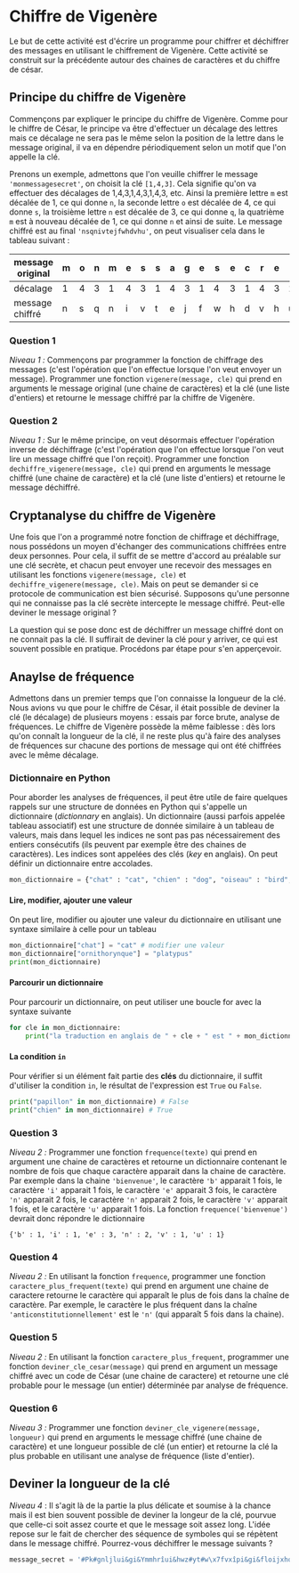 # Chiffre de Vigenère


Le but de cette activité est d'écrire un programme pour chiffrer et déchiffrer des messages en utilisant le chiffrement de Vigenère. Cette activité se construit sur la précédente autour des chaines de caractères et du chiffre de césar.

## Principe du chiffre de Vigenère

Commençons par expliquer le principe du chiffre de Vigenère. Comme pour le chiffre de César, le principe va être d'effectuer un décalage des lettres mais ce décalage ne sera pas le même selon la position de la lettre dans le message original, il va en dépendre périodiquement selon un motif que l'on appelle la clé.

Prenons un exemple, admettons que l'on veuille chiffrer le message `'monmessagesecret'`, on choisit la clé `[1,4,3]`. Cela signifie qu'on va effectuer des décalages de 1,4,3,1,4,3,1,4,3, etc. Ainsi la première lettre `m` est décalée de 1, ce qui donne `n`, la seconde lettre `o` est décalée de 4, ce qui donne `s`, la troisième lettre `n` est décalée de 3, ce qui donne `q`, la quatrième `m` est à nouveau décalée de 1, ce qui donne `n` et ainsi de suite. Le message chiffré est au final `'nsqnivtejfwhdvhu'`, on peut visualiser cela dans le tableau suivant :


| message original | m | o | n | m | e | s | s | a | g | e | s | e | c | r | e | t |
| -----------------|---|---|---|---|---|---|---|---|---|---|---|---|---|---|---|---|
| décalage         | 1 | 4 | 3 | 1 | 4 | 3 | 1 | 4 | 3 | 1 | 4 | 3 | 1 | 4 | 3 | 1 |
| message chiffré  | n | s | q | n | i | v | t | e | j | f | w | h | d | v | h | u |



### Question 1

*Niveau 1 :* Commençons par programmer la fonction de chiffrage des messages (c'est l'opération que l'on effectue lorsque l'on veut envoyer un message). Programmer une fonction `vigenere(message, cle)` qui prend en arguments le message original (une chaine de caractères) et la clé (une liste d'entiers) et retourne le message chiffré par la chiffre de Vigenère.


### Question 2

*Niveau 1 :* Sur le même principe, on veut désormais effectuer l'opération inverse de déchiffrage (c'est l'opération que l'on effectue lorsque l'on veut lire un message chiffré que l'on reçoit). Programmer une fonction `dechiffre_vigenere(message, cle)` qui prend en arguments le message chiffré (une chaine de caractère) et la clé (une liste d'entiers) et retourne le message déchiffré.

## Cryptanalyse du chiffre de Vigenère

Une fois que l'on a programmé notre fonction de chiffrage et déchiffrage, nous possédons un moyen d'échanger des communications chiffrées entre deux personnes. Pour cela, il suffit de se mettre d'accord au préalable sur une clé secrète, et chacun peut envoyer une recevoir des messages en utilisant les fonctions `vigenere(message, cle)` et `dechiffre_vigenere(message, cle)`. Mais on peut se demander si ce protocole de communication est bien sécurisé. Supposons qu'une personne qui ne connaisse pas la clé secrète intercepte le message chiffré. Peut-elle deviner le message original ?

La question qui se pose donc est de déchiffrer un message chiffré dont on ne connait pas la clé. Il suffirait de deviner la clé pour y arriver, ce qui est souvent possible en pratique. Procédons par étape pour s'en apperçevoir.

## Anaylse de fréquence


Admettons dans un premier temps que l'on connaisse la longueur de la clé. Nous avions vu que pour le chiffre de César, il était possible de deviner la clé (le décalage) de plusieurs moyens : essais par force brute, analyse de fréquences. Le chiffre de Vigenère possède la même faiblesse : dès lors qu'on connaît la longueur de la clé, il ne reste plus qu'à faire des analyses de fréquences sur chacune des portions de message qui ont été chiffrées avec le même décalage.

### Dictionnaire en Python

Pour aborder les analyses de fréquences, il peut être utile de faire quelques rappels sur une structure de données en Python qui s'appelle un dictionnaire (*dictionnary* en anglais). Un dictionnaire (aussi parfois appelée tableau associatif) est une structure de donnée similaire à un tableau de valeurs, mais dans lequel les indices ne sont pas pas nécessairement des entiers consécutifs (ils peuvent par exemple être des chaines de caractères). Les indices sont appelées des clés (*key* en anglais). On peut définir un dictionnaire entre accolades.

```python
mon_dictionnaire = {"chat" : "cat", "chien" : "dog", "oiseau" : "bird",  "poisson" : "fish"}
```

#### Lire, modifier, ajouter une valeur

On peut lire, modifier ou ajouter une valeur du dictionnaire en utilisant une syntaxe similaire à celle pour un tableau


```python
mon_dictionnaire["chat"] = "cat" # modifier une valeur
mon_dictionnaire["ornithorynque"] = "platypus"
print(mon_dictionnaire)
```

#### Parcourir un dictionnaire

Pour parcourir un dictionnaire, on peut utiliser une boucle for avec la syntaxe suivante

```python
for cle in mon_dictionnaire:
    print("la traduction en anglais de " + cle + " est " + mon_dictionnaire[cle])
```

#### La condition `in`

Pour vérifier si un élément fait partie des **clés** du dictionnaire, il suffit d'utiliser la condition `in`, le résultat de l'expression est `True` ou `False`.

```python
print("papillon" in mon_dictionnaire) # False
print("chien" in mon_dictionnaire) # True
```
### Question 3

*Niveau 2 :* Programmer une fonction `frequence(texte)` qui prend en argument une chaine de caractères et retourne un dictionnaire contenant le nombre de fois que chaque caractère apparait dans la chaine de caractère. Par exemple dans la chaine `'bienvenue'`, le caractère `'b'` apparait 1 fois, le caractère `'i'` apparait 1 fois, le caractère `'e'` apparait 3 fois, le caractère `'n'` apparait 2 fois, le caractère `'n'` apparait 2 fois, le caractère `'v'` apparait 1 fois, et le caractère `'u'` apparait 1 fois. La fonction `frequence('bienvenue')` devrait donc répondre le dictionnaire

`{'b' : 1, 'i' : 1, 'e' : 3, 'n' : 2, 'v' : 1, 'u' : 1}`

### Question 4

*Niveau 2 :* En utilisant la fonction `frequence`, programmer une fonction `caractere_plus_frequent(texte)` qui prend en argument une chaine de caractere retourne le caractère qui apparaît le plus de fois dans la chaîne de caractère. Par exemple, le caractère le plus fréquent dans la chaîne `'anticonstitutionnellement'` est le `'n'` (qui apparaît 5 fois dans la chaine).

### Question 5

*Niveau 2 :* En utilisant la fonction `caractere_plus_frequent`, programmer une fonction `deviner_cle_cesar(message)` qui prend en argument un message chiffré avec un code de César (une chaine de caractere) et retourne une clé probable pour le message (un entier) déterminée par analyse de fréquence.

### Question 6

*Niveau 3 :* Programmer une fonction `deviner_cle_vigenere(message, longueur)` qui prend en arguments le message chiffré (une chaine de caractère) et une longueur possible de clé (un entier) et retourne la clé la plus probable en utilisant une analyse de fréquence (liste d'entier).

## Deviner la longueur de la clé

*Niveau 4* : Il s'agit là de la partie la plus délicate et soumise à la chance mais il est bien souvent possible de deviner la longeur de la clé, pourvue que celle-ci soit assez courte et que le message soit assez long. L'idée repose sur le fait de chercher des séquence de symboles qui se répètent dans le message chiffré. Pourrez-vous déchiffrer le message suivants ?

```python
message_secret = '#Pk#gnljlui&gi&Ymmhrîui&hwz#yt#w\x7fvxîpi&gi&floijxhqkqx&ssr|erslgeízlu{h0&f”kvx&xr&floijxhqkqx&sex#w{ewzlx{wmuq0&peov${qi&pîsh$rhxzui&gy&piyvemh$ioeou$vhyz/$yxm|drz#wg#tuvmzlst#hgqw&firxm3fm2#îzui&uisspgfík#tgu$jhw&oizwvkv$jljlìvkqxkv0&fstwvglvkpitw$æ#yt#w\x7fvxîpi&gi&floijxhqkqx&pstrerslgeízlu{h$irqsh$rh$ikmlivk#hk#Gïvex#,wx+oo${wmrlwk#gksitgetw$irqsh$irqvrwgqx/1$Ihxzh$sìxnrhk#vïvmywi&dmtvm&ã$r*etdp\x7fvi&gi&ivïtykqgkv0&fi&tyo#iyw${q$gyetwemh$jìgovml#w{u$rhw&floijxhqkqxy#quqsgotndfïwmwxiy1$Ihtkqhgqx&oi&floijxh$jh$\\lkkqìxh$g#ízì$vhviì$vdv&oi&peprv&sv{vwohr&Ivohhxlgn#Ogvmynm&tyo#e&syhomï#wg#qïwlugi&hr&4<<62&Lp&q“uijxh$voyy#hksyov$ihxzh$ïsswxi&dyixrk#wïfyxlxï1\x0e\x10Lp&hwz#rupqï#eoqwo#e{#|o{i&vmîfpk#it#vïiíxhrih$gx$jltrrqgwi&gy&{zoh$ylìioi&Epglwk#hk#Zojitëvk/$wxm&oi&gíiumz#,oqxïjvï#ä&xr&floijxhqkqx&sp{v$irqvoi~h-&getv$yrr&wvglxï#hkv$ikmlivkv$vdv{#it#5;;:4#St#xxry|h$kq$ldmz#hïmä&xrk#qïwlugi&gi&floijxhqkqx&drgosmxi&getv${q$iryxw$zueowí&gi&Jmuyet#Fgwxovxg#Fkopgvs&sexx$kq$78791'
```
